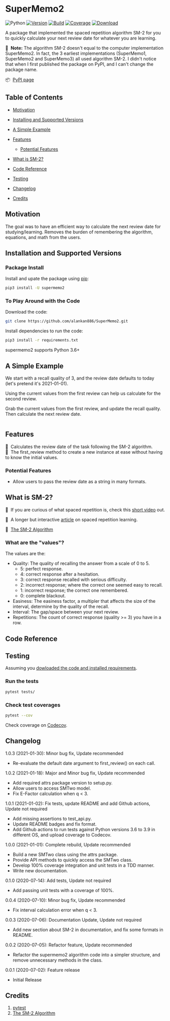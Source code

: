 # SuperMemo2
![Python](https://img.shields.io/badge/python-3.6+-blue.svg?logo=python&longCache=true&logoColor=white&colorB=5e81ac&style=flat-square&colorA=4c566a)
[![Version](https://img.shields.io/pypi/v/supermemo2?logo=pypi&logoColor=white&style=flat-square&colorA=4c566a&colorB=90A2BC)](https://pypi.org/project/supermemo2/)
[![Build](https://img.shields.io/github/workflow/status/alankan886/SuperMemo2/CI?logo=github-actions&logoColor=white&style=flat-square&colorA=4c566a&colorB=90BCA8)](https://github.com/alankan886/SuperMemo2/actions?query=workflow%3ACI)
[![Coverage](https://img.shields.io/codecov/c/github/alankan886/SuperMemo2?logo=codecov&logoColor=white&style=flat-square&colorA=4c566a&colorB=90BCA8)](https://codecov.io/gh/alankan886/SuperMemo2)
[![Download](https://img.shields.io/badge/downloads-4k-light--blue.svg?style=flat-square&colorA=4c566a&colorB=90A2BC)](https://pepy.tech/project/SuperMemo2)

A package that implemented the spaced repetition algorithm SM-2 for you to quickly calculate your next review date for whatever you are learning.

📌 &nbsp;**Note:** The algorithm SM-2 doesn't equal to the computer implementation SuperMemo2. In fact, the 3 earliest implementations (SuperMemo1, SuperMemo2 and SuperMemo3) all used algorithm SM-2. I didn't notice that when I first published the package on PyPI, and I can't change the package name.

📦 &nbsp;[PyPI page](https://pypi.org/project/supermemo2/)

## Table of Contents
- [Motivation](#motivation)
- [Installing and Supported Versions](#install-versions)
- [A Simple Example](#example)
- [Features](#features)
	- [Potential Features](#potential)
- [What is SM-2?](#sm2)
- [Code Reference](#api)

- [Testing](#testing)
- [Changelog](#changelog)
- [Credits](#credits)

<a name="motivation">

## Motivation
The goal was to have an efficient way to calculate the next review date for studying/learning. Removes the burden of remembering the algorithm, equations, and math from the users.

<a name="install-versions">

## Installation and Supported Versions

### Package Install
Install and upate the package using [pip](https://pip.pypa.io/en/stable/quickstart/):

```bash
pip3 install -U supermemo2
```

<a name="download">

### To Play Around with the Code
Download the code:

```bash
git clone https://github.com/alankan886/SuperMemo2.git
```

Install dependencies to run the code:
```bash
pip3 install -r requirements.txt
```

supermemo2 supports Python 3.6+

<a name="example">

## A Simple Example

We start with a recall quality of 3, and the review date defaults to today (let's pretend it's 2021-01-01). 

Using the current values from the first review can help us calculate for the second review.

Grab the current values from the first review, and update the recall quality. Then calculate the next review date.

```python

```

<a name="features">

## Features
📣 &nbsp;Calculates the review date of the task following the SM-2 algorithm.
<br/> 📣 &nbsp;The first_review method to create a new instance at ease without having to know the initial values.

<a name="potential">

### Potential Features
- Allow users to pass the review date as a string in many formats.

<a name="sm2">

## What is SM-2?
🎥 &nbsp;If you are curious of what spaced repetition is, check this [short video](https://youtu.be/-uMMRjrzPmE?t=94) out.

📌 &nbsp;A longer but interactive [article](https://ncase.me/remember/) on spaced repetition learning.

📎 &nbsp;[The SM-2 Algorithm](https://www.supermemo.com/en/archives1990-2015/english/ol/sm2)

### What are the "values"?
The values are the:

- Quality: The quality of recalling the answer from a scale of 0 to 5.
	- 5: perfect response.
	- 4: correct response after a hesitation.
	- 3: correct response recalled with serious difficulty.
	- 2: incorrect response; where the correct one seemed easy to recall.
	- 1: incorrect response; the correct one remembered.
	- 0: complete blackout.
- Easiness: The easiness factor, a multipler that affects the size of the interval, determine by the quality of the recall.
- Interval: The gap/space between your next review.
- Repetitions: The count of correct response (quality >= 3) you have in a row.

<a name="code">

## Code Reference


<a name="testing">

## Testing

Assuming you [dowloaded the code and installed requirements](#download).

### Run the tests
```bash
pytest tests/
```

### Check test coverages
```bash
pytest --cov
```
Check coverage on [Codecov](https://codecov.io/gh/alankan886/SuperMemo2).

<a name="changelog">

## Changelog
1.0.3 (2021-01-30): Minor bug fix, Update recommended
- Re-evaluate the default date argument to first_review() on each call.

1.0.2 (2021-01-18): Major and Minor bug fix, Update recommended
- Add required attrs package version to setup.py.
- Allow users to access SMTwo model.
- Fix E-Factor calculation when q < 3.

1.0.1 (2021-01-02): Fix tests, update README and add Github actions, Update not required
- Add missing assertions to test_api.py.
- Update README badges and fix format.
- Add Github actions to run tests against Python versions 3.6 to 3.9 in different OS, and upload coverage to Codecov.

1.0.0 (2021-01-01): Complete rebuild, Update recommended
- Build a new SMTwo class using the attrs package.
- Provide API methods to quickly access the SMTwo class.
- Develop 100% coverage integration and unit tests in a TDD manner.
- Write new documentation.

0.1.0 (2020-07-14): Add tests, Update not required
- Add passing unit tests with a coverage of 100%.

0.0.4 (2020-07-10): Minor bug fix, Update recommended
- Fix interval calculation error when q < 3.

0.0.3 (2020-07-06): Documentation Update, Update not required
- Add new section about SM-2 in documentation, and fix some formats in README.

0.0.2 (2020-07-05): Refactor feature, Update recommended
- Refactor the supermemo2 algorithm code into a simpler structure, and remove unnecessary methods in the class.

0.0.1 (2020-07-02): Feature release
- Initial Release

<a name="credits">

## Credits

1. [pytest](https://docs.pytest.org/en/stable/)
2. [The SM-2 Algorithm](https://www.supermemo.com/en/archives1990-2015/english/ol/sm2)


